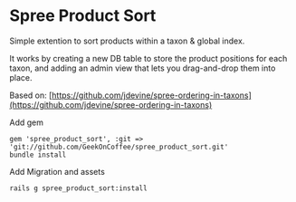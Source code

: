 Spree Product Sort
==================

Simple extention to sort products within a taxon & global index.

It works by creating a new DB table to store the product positions for each taxon, and adding an admin view that lets you drag-and-drop them into place.

Based on: [https://github.com/jdevine/spree-ordering-in-taxons](https://github.com/jdevine/spree-ordering-in-taxons)

Add gem 

    gem 'spree_product_sort', :git => 'git://github.com/GeekOnCoffee/spree_product_sort.git'
    bundle install

Add Migration and assets

    rails g spree_product_sort:install